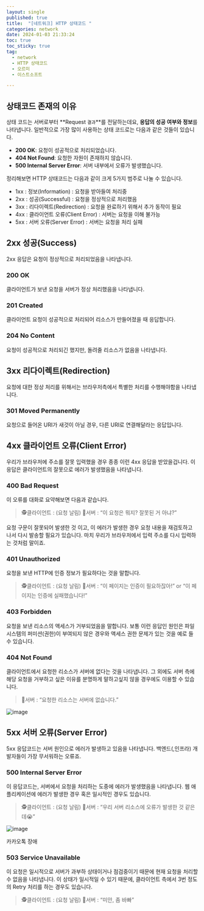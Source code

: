 ```yaml
---
layout: single
published: true
title:  "[네트워크] HTTP 상태코드 "
categories: network
date: 2024-01-03 21:33:24
toc: true
toc_sticky: true
tag:   
  - network
  - HTTP 상태코드
  - 오르미
  - 이스트소프트

---
```


## 상태코드 존재의 이유

상태 코드는 서버로부터 **Request `결과`**를 전달하는데요, **응답의 성공 여부와 정보**를 나타냅니다. 일반적으로 가장 많이 사용하는 상태 코드로는 다음과 같은 것들이 있습니다. 

- **200 OK**: 요청이 성공적으로 처리되었습니다.
- **404 Not Found**: 요청한 자원이 존재하지 않습니다.
- **500 Internal Server Error**: 서버 내부에서 오류가 발생했습니다.

정리해보면 HTTP 상태코드는 다음과 같이 크게 5가지 범주로 나눌 수 있습니다. 

- 1xx : 정보(Information) : 요청을 받아들여 처리중
- 2xx : 성공(Successful) : 요청을 정상적으로 처리했음
- 3xx : 리다이렉트(Redirection) : 요청을 완료하기 위해서 추가 동작이 필요
- 4xx : 클라이언트 오류(Client Error) : 서버는 요청을 이해 불가능
- 5xx : 서버 오류(Server Error) : 서버는 요청을 처리 실패

## 2xx 성공(Success)

2xx 응답은 요청이 정상적으로 처리되었음을 나타냅니다. 

### 200 OK

클라이언트가 보낸 요청을 서버가 정상 처리했음을 나타냅니다. 

### 201 Created

클라이언트 요청이 성공적으로 처리되어 리소스가 만들어졌을 때 응답합니다. 

### 204 No Content

요청이 성공적으로 처리되긴 했지만, 돌려줄 리소스가 없음을 나타냅니다. 

## 3xx 리다이렉트(Redirection)

요청에 대한 정상 처리를 위해서는 브라우저측에서 특별한 처리를 수행해야함을 나타냅니다.

### 301 Moved Permanently

요청으로 들어온 URI가 새것이 아닐 경우, 다른 URI로 연결해달라는 응답입니다. 

## 4xx 클라이언트 오류(Client Error)

우리가 브라우저에 주소를 잘못 입력했을 경우 종종 이런 4xx 응답을 받았을겁니다. 이 응답은 클라이언트의 잘못으로 에러가 발생했음을 나타냅니다.

### 400 Bad Request

이 오류를 대화로 요약해보면 다음과 같습니다.

> 🕵️클라이언트 : (요청 날림) 
🤖서버 : “이 요청은 뭐지? 잘못된 거 아냐?”
> 

요청 구문이 잘못되어 발생한 것 이고, 이 에러가 발생한 경우 요청 내용을 재검토하고 나서 다시 발송할 필요가 있습니다. 마치 우리가 브라우저에서 입력 주소를 다시 입력하는 것처럼 말이죠.

### 401 Unauthorized

요청을 보낸 HTTP에 인증 정보가 필요하다는 것을 말합니다. 

> 🕵️클라이언트 : (요청 날림) 
🤖서버 : “이 페이지는 인증이 필요하잖아!” or “이 페이지는 인증에 실패했습니다!”
> 

### 403 Forbidden

요청을 보낸 리소스의 액세스가 거부되었음을 말합니다. 보통 이런 응답인 원인은 파일 시스템의 퍼미션(권한)이 부여되지 않은 경우와 액세스 권한 문제가 있는 것을 예로 들 수 있습니다. 

### 404 Not Found

클라이언트에서 요청한 리소스가 서버에 없다는 것을 나타냅니다. 그 외에도 서버 측에 해당 요청을 거부하고 싶은 이유를 분명하게 말하고싶지 않을 경우에도 이용할 수 있습니다. 

> 🤖서버 : “요청한 리소스는 서버에 없습니다.”
> 

![image](https://github.com/BaxDailyGit/BaxDailyGit/assets/99312529/75d87068-da08-4f63-ae05-3407ad42d0a8)

## 5xx 서버 오류(Server Error)

5xx 응답코드는 서버 원인으로 에러가 발생하고 있음을 나타냅니다. 백엔드(,인프라) 개발자들이 가장 무서워하는 오류죠.

### 500 Internal Server Error

이 응답코드는, 서버에서 요청을 처리하는 도중에 에러가 발생했음을 나타냅니다. 웹 애플리케이션에 에러가 발생한 경우 혹은 일시적인 경우도 있습니다.

> 🕵️클라이언트 : (요청 날림) 
🤖서버 : “우리 서버 리소스에 오류가 발생한 것 같은데😭”
> 

![image](https://github.com/BaxDailyGit/BaxDailyGit/assets/99312529/b939b9f3-c211-43ed-b7b8-1cd9c7d74338)

카카오톡 장애

### 503 Service Unavailable

이 요청은 일시적으로 서버가 과부하 상태이거나 점검중이기 때문에 현재 요청을 처리할 수 없음을 나타냅니다. 이 상태가 일시적일 수 있기 때문에, 클라이언트 측에서 3번 정도의 Retry 처리를 하는 경우도 있습니다. 

> 🕵️클라이언트 : (요청 날림) 
🤖서버 : “미안, 좀 바빠”
>
